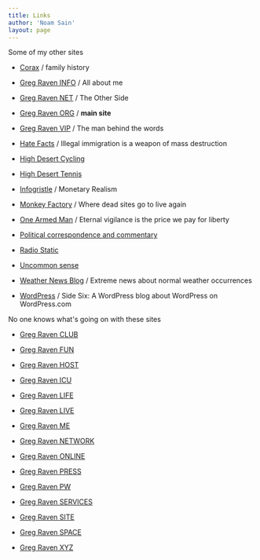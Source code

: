 ```yaml
---
title: Links
author: 'Noam Sain'
layout: page
---
```


Some of my other sites

- [Corax](https://www.corax.org/) / family history

- [Greg Raven INFO](https://www.gregraven.info/) / All about me

- [Greg Raven NET](https://www.gregraven.net/) / The Other Side

- [Greg Raven ORG](https://www.gregraven.org/) / **main site**

- [Greg Raven VIP](https://www.gregraven.vip) / The man behind the words

- [Hate Facts](https://www.hatefacts.com/) / Illegal immigration is a weapon of mass destruction

- [High Desert Cycling](https://www.hdcycling.org/)

- [High Desert Tennis](https://www.hdtennis.com/)

- [Infogristle](https://www.infogristle.com/) / Monetary Realism

- [Monkey Factory](https://www.monkey-factory.com/) / Where dead sites go to live again

- [One Armed Man](https://www.one-armed-man.com/) / Eternal vigilance is the price we pay for liberty

- [Political correspondence and commentary](https://www.gregraven.us/)

- [Radio Static](https://www.greg-raven.com)

- [Uncommon sense](https://www.gregraven.website)

- [Weather News Blog](https://weathernewsblog.wordpress.com/) / Extreme news about normal weather occurrences

- [WordPress](https://gregraven.wordpress.com/) / Side Six: A WordPress blog about WordPress on WordPress.com

No one knows what's going on with these sites

- [Greg Raven CLUB](https://www.gregraven.vip/404.html)

- [Greg Raven FUN](https://www.gregraven.vip/404.html)

- [Greg Raven HOST](https://www.gregraven.vip/404.html)

- [Greg Raven ICU](https://www.gregraven.vip/404.html)

- [Greg Raven LIFE](https://www.gregraven.vip/404.html)

- [Greg Raven LIVE](https://www.gregraven.vip/404.html)

- [Greg Raven ME](https://www.gregraven.vip/404.html)

- [Greg Raven NETWORK](https://www.gregraven.vip/404.html)

- [Greg Raven ONLINE](https://www.gregraven.vip/404.html)

- [Greg Raven PRESS](https://www.gregraven.vip/404.html)

- [Greg Raven PW](https://www.gregraven.vip/404.html)

- [Greg Raven SERVICES](https://www.gregraven.vip/404.html)

- [Greg Raven SITE](https://www.gregraven.vip/404.html)

- [Greg Raven SPACE](https://www.gregraven.vip/404.html)

- [Greg Raven XYZ](https://www.gregraven.vip/404.html)
